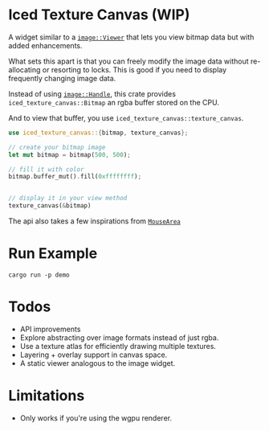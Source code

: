 # Iced Texture Canvas (WIP)

A widget similar to a [`image::Viewer`](https://docs.iced.rs/iced/widget/image/viewer/index.html) that lets you view bitmap data but with added enhancements.

What sets this apart is that you can freely modify the image data without re-allocating or resorting to locks. This is good if you need to display frequently changing image data.

Instead of using [`image::Handle`](https://docs.iced.rs/iced/advanced/image/enum.Handle.html), this crate provides `iced_texture_canvas::Bitmap` an rgba buffer stored on the CPU.

And to view that buffer, you use `iced_texture_canvas::texture_canvas`.


```rust
use iced_texture_canvas::{bitmap, texture_canvas};

// create your bitmap image
let mut bitmap = bitmap(500, 500);

// fill it with color
bitmap.buffer_mut().fill(0xffffffff);


// display it in your view method
texture_canvas(&bitmap)

```

The api also takes a few inspirations from [`MouseArea`](https://docs.iced.rs/iced/widget/struct.MouseArea.html)
<!-- 
## Advanced Usage
### SurfaceHandler and Surface -->

# Run Example

```
cargo run -p demo
```


# Todos
* API improvements
* Explore abstracting over image formats instead of just rgba.
* Use a texture atlas for efficiently drawing multiple textures.
* Layering + overlay support in canvas space.
* A static viewer analogous to the image widget.

# Limitations
* Only works if you're using the wgpu renderer.